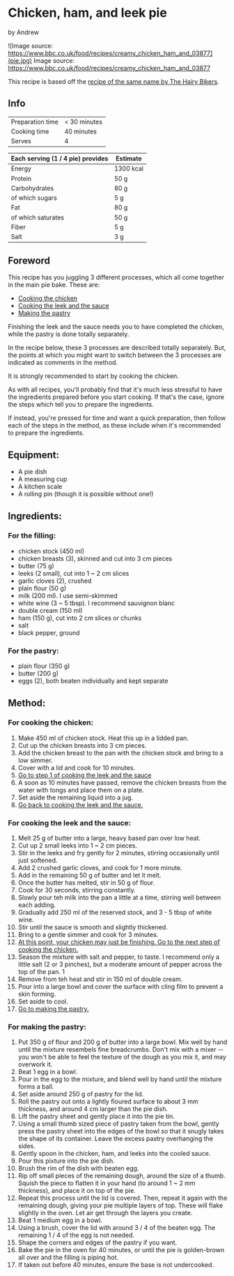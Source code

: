 # Chicken, ham, and leek pie
by Andrew

![Image source: https://www.bbc.co.uk/food/recipes/creamy_chicken_ham_and_03877](pie.jpg)
Image source: https://www.bbc.co.uk/food/recipes/creamy_chicken_ham_and_03877

This recipe is based off the [recipe of the same name by The Hairy Bikers](https://www.bbc.co.uk/food/recipes/creamy_chicken_ham_and_03877).

## Info

| | |
|------------------|--------------|
| Preparation time | < 30 minutes |
| Cooking time     | 40 minutes   |
| Serves           | 4            |

| Each serving (1 / 4 pie) provides | Estimate  |
|-----------------------------------|-----------|
| Energy                            | 1300 kcal |
| Protein                           | 50 g      |
| Carbohydrates                     | 80 g      |
| of which sugars                   | 5 g       |
| Fat                               | 80 g      |
| of which saturates                | 50 g      |
| Fiber                             | 5 g       |
| Salt                              | 3 g       |

## Foreword

This recipe has you juggling 3 different processes, which all come together in
the main pie bake. These are:
  - [Cooking the chicken](#for-cooking-the-chicken)
  - [Cooking the leek and the sauce](#for-cooking-the-leek-and-the-sauce)
  - [Making the pastry](#for-making-the-pastry)

Finishing the leek and the sauce needs you to have completed the chicken, while
the pastry is done totally separately.

In the recipe below, these 3 processes are described totally separately. But,
the points at which you might want to switch between the 3 processes are
indicated as comments in the method.

It is strongly recommended to start by cooking the chicken.

As with all recipes, you'll probably find that it's much less stressful to have
the ingredients prepared before you start cooking. If that's the case, ignore
the steps which tell you to prepare the ingredients.

If instead, you're pressed for time and want a quick preparation, then follow
each of the steps in the method, as these include when it's recommended to
prepare the ingredients.

## Equipment:
  - A pie dish
  - A measuring cup
  - A kitchen scale
  - A rolling pin (though it is possible without one!)

## Ingredients:
### For the filling:
  - chicken stock (450 ml)
  - chicken breasts (3), skinned and cut into 3 cm pieces
  - butter (75 g)
  - leeks (2 small), cut into 1 ~ 2 cm slices
  - garlic cloves (2), crushed
  - plain flour (50 g)
  - milk (200 ml). I use semi-skimmed
  - white wine (3 ~ 5 tbsp). I recommend sauvignon blanc
  - double cream (150 ml)
  - ham (150 g), cut into 2 cm slices or chunks
  - salt
  - black pepper, ground
### For the pastry:
  - plain flour (350 g)
  - butter (200 g)
  - eggs (2), both beaten individually and kept separate

## Method:
### For cooking the chicken:
  1. Make 450 ml of chicken stock. Heat this up in a lidded pan.
  1. Cut up the chicken breasts into 3 cm pieces.
  1. Add the chicken breast to the pan with the chicken stock and bring to a low simmer.
  1. Cover with a lid and cook for 10 minutes.
  1. [Go to step 1 of cooking the leek and the sauce](#for-cooking-the-leek-and-the-sauce)
  1. A soon as 10 minutes have passed, remove the chicken breasts from the water with tongs and place them on a plate.
  1. Set aside the remaining liquid into a jug.
  1. [Go back to cooking the leek and the sauce.](#for-cooking-the-leek-and-the-sauce)

### For cooking the leek and the sauce:
  1. Melt 25 g of butter into a large, heavy based pan over low heat. 
  1. Cut up 2 small leeks into 1 ~ 2 cm pieces.
  1. Stir in the leeks and fry gently for 2 minutes, stirring occasionally until just softened.
  1. Add 2 crushed garlic cloves, and cook for 1 more minute.
  1. Add in the remaining 50 g of butter and let it melt.
  1. Once the butter has melted, stir in 50 g of flour.
  1. Cook for 30 seconds, stirring constantly.
  1. Slowly pour teh milk into the pan a little at a time, stirring well between each adding.
  1. Gradually add 250 ml of the reserved stock, and 3 - 5 tbsp of white wine.
  1. Stir until the sauce is smooth and slightly thickened.
  1. Bring to a gentle simmer and cook for 3 minutes.
  1. [At this point, your chicken may just be finishing. Go to the next step of cooking the chicken.](#for-cooking-the-chicken)
  1. Season the mixture with salt and pepper, to taste. I recommend only a little salt (2 or 3 pinches), but a moderate amount of pepper across the top of the pan. 1
  1. Remove from teh heat and stir in 150 ml of double cream.
  1. Pour into a large bowl and cover the surface with cling film to prevent a skin forming.
  1. Set aside to cool.
  1. [Go to making the pastry.](#for-making-the-pastry)

### For making the pastry:
  1. Put 350 g of flour and 200 g of butter into a large bowl. Mix well by hand until the mixture resembels fine breadcrumbs. Don't mix with a mixer -- you won't be able to feel the texture of the dough as you mix it, and may overwork it.
  1. Beat 1 egg in a bowl.
  1. Pour in the egg to the mixture, and blend well by hand until the mixture forms a ball.
  1. Set aside around 250 g of pastry for the lid.
  1. Roll the pastry out onto a lightly floured surface to about 3 mm thickness, and around 4 cm larger than the pie dish.
  1. Lift the pastry sheet and gently place it into the pie tin.
  1. Using a small thumb sized piece of pastry taken from the bowl, gently press the pastry sheet into the edges of the bowl so that it snugly takes the shape of its container. Leave the excess pastry overhanging the sides.
  1. Gently spoon in the chicken, ham, and leeks into the cooled sauce.
  1. Pour this pixture into the pie dish.
  1. Brush the rim of the dish with beaten egg.
  1. Rip off small pieces of the remaining dough, around the size of a thumb. Squish the piece to flatten it in your hand (to around 1 ~ 2 mm thickness), and place it on top of the pie.
  1. Repeat this process until the lid is covered. Then, repeat it again with the remaining dough, giving your pie multiple layers of top. These will flake slightly in the oven. Let air get through the layers you create.
  1. Beat 1 medium egg in a bowl.
  1. Using a brush, cover the lid with around 3 / 4 of the beaten egg. The remaining 1 / 4 of the egg is not needed.
  1. Shape the corners and edges of the pastry if you want.
  1. Bake the pie in the oven for 40 minutes, or until the pie is golden-brown all over and the filling is piping hot.
  1. If taken out before 40 minutes, ensure the base is not undercooked.

